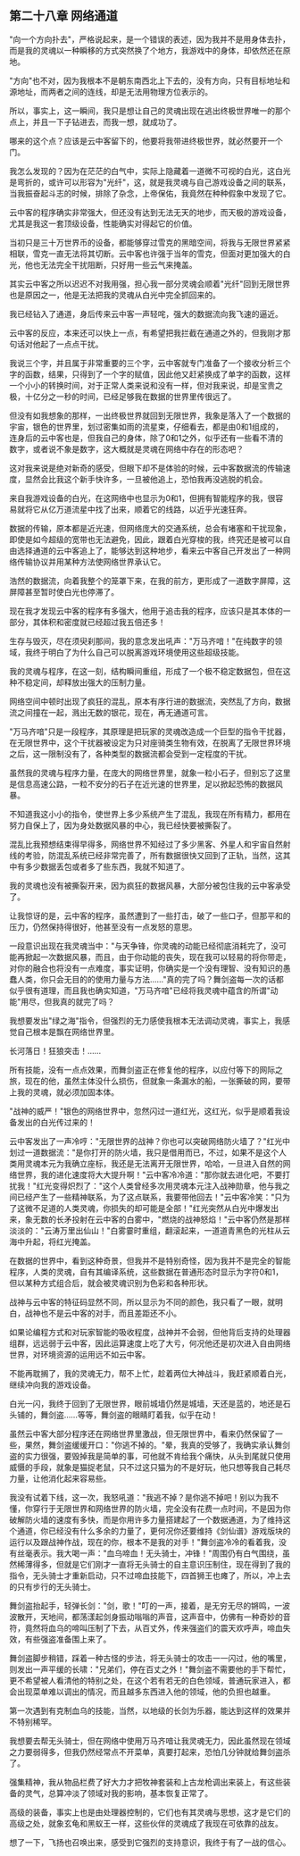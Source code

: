 ## 第二十八章 网络通道

"向一个方向扑去"，严格说起来，是一个错误的表述，因为我并不是用身体去扑，而是我的灵魂以一种瞬移的方式突然换了个地方，我游戏中的身体，却依然还在原地。

"方向"也不对，因为我根本不是朝东南西北上下去的，没有方向，只有目标地址和源地址，而两者之间的连线，却是无法用物理方位表示的。

所以，事实上，这一瞬间，我只是想让自己的灵魂出现在逃出终极世界唯一的那个点上，并且一下子钻进去，而我一想，就成功了。

哪来的这个点？应该是云中客留下的，他要将我带进终极世界，就必然要开一个门。

我怎么发现的？因为在茫茫的白气中，实际上隐藏着一道微不可视的白光，这白光是弯折的，或许可以形容为"光纤"，这，就是我灵魂与自己游戏设备之间的联系，当我振奋起斗志的时候，排除了杂念，上帝保佑，我竟然在种种假象中发现了它。

云中客的程序确实非常强大，但还没有达到无法无天的地步，而天极的游戏设备，尤其是我这一套顶级设备，性能确实对得起它的价值。

当初只是三十万世界币的设备，都能够穿过雪克的黑暗空间，将我与无限世界紧紧相联，雪克一直无法将其切断。云中客也许强于当年的雪克，但面对更加强大的白光，他也无法完全干扰阻断，只好用一些云气来掩盖。

其实云中客之所以迟迟不对我用强，担心我一部分灵魂会顺着"光纤"回到无限世界也是原因之一，他是无法把我的灵魂从白光中完全抓回来的。

我已经钻入了通道，身后传来云中客一声轻咤，强大的数据流向我飞速的逼近。

云中客的反应，本来还可以快上一点，有希望把我拦截在通道之外的，但我刚才那句话对他起了一点点干扰。

我说三个字，并且属于非常重要的三个字，云中客就专门准备了一个接收分析三个字的函数，结果，只得到了一个字的赋值，因此他又赶紧换成了单字的函数，这样一个小小的转换时间，对于正常人类来说和没有一样，但对我来说，却是宝贵之极，十亿分之一秒的时间，已经足够我在数据的世界里传很远了。

但没有如我想象的那样，一出终极世界就回到无限世界，我象是落入了一个数据的宇宙，银色的世界里，划过密集如雨的流星束，仔细看去，都是由0和1组成的，连身后的云中客也是，但我自己的身体，除了0和1之外，似乎还有一些看不清的数字，或者说不象是数字，这大概就是灵魂在网络中存在的形态吧？

这对我来说是绝对新奇的感受，但眼下却不是体验的时候，云中客数据流的传输速度，显然会比我这个新手快许多，一旦被他追上，恐怕我再没逃脱的机会。

来自我游戏设备的白光，在这网络中也显示为0和1，但拥有智能程序的我，很容易就将它从亿万道流星中找了出来，顺着它的线路，以近乎光速狂奔。

数据的传输，原本都是近光速，但网络庞大的交通系统，总会有堵塞和干扰现象，即使是如今超级的宽带也无法避免，因此，跟着白光穿梭的我，终究还是被可以自由选择通道的云中客追上了，能够达到这种地步，看来云中客自己开发出了一种网络传输协议并用某种方法使网络世界承认它。

浩然的数据流，向着我整个的笼罩下来，在我的前方，更形成了一道数字屏障，这屏障甚至暂时使白光也停滞了。

现在我才发现云中客的程序有多强大，他用于追击我的程序，应该只是其本体的一部分，其体积和密度就已经超过我五倍还多！

生存与毁灭，尽在须臾刹那间，我的意念发出吼声："万马齐喑！"在纯数字的领域，我终于明白了为什么自己可以脱离游戏环境使用这些超级技能。

我的灵魂与程序，在这一刻，结构瞬间重组，形成了一个极不稳定数据包，但在这种不稳定间，却释放出强大的压制力量。

网络空间中顿时出现了疯狂的混乱，原本有序行进的数据流，突然乱了方向，数据流之间撞在一起，溅出无数的银花，现在，再无通道可言。

"万马齐喑"只是一段程序，其原理是把玩家的灵魂改造成一个巨型的指令干扰器，在无限世界中，这个干扰器被设定为只对座骑类生物有效，在脱离了无限世界环境之后，这一限制没有了，各种类型的数据流都会受到一定程度的干扰。

虽然我的灵魂与程序力量，在庞大的网络世界里，就象一粒小石子，但别忘了这里是信息高速公路，一粒不安分的石子在近光速的世界里，足以掀起恐怖的数据风暴。

不知道我这小小的指令，使世界上多少系统产生了混乱，我现在所有精力，都用在努力自保上了，因为身处数据风暴的中心，我已经快要被撕裂了。

混乱比我预想结束得早得多，网络世界不知经过了多少黑客、外星人和宇宙自然射线的考验，防混乱系统已经非常完善了，所有数据很快又回到了正轨，当然，这其中有多少数据丢包或者多了些东西，我就不知道了。

我的灵魂也没有被撕裂开来，因为疯狂的数据风暴，大部分被包住我的云中客承受了。

让我惊讶的是，云中客的程序，虽然遭到了一些打击，破了一些口子，但那平和的压力，仍然保持得很好，他甚至没有一点发怒的意思。

一段意识出现在我灵魂当中："与天争锋，你灵魂的动能已经彻底消耗完了，没可能再掀起一次数据风暴，而且，由于你动能的丧失，现在我可以轻易的将你带走，对你的融合也将没有一点难度，事实证明，你确实是一个没有理智、没有知识的愚蠢人类，你只会无目的的使用力量与方法……"真的完了吗？舞剑盗每一次的话都似乎很有道理，而且我也确实知道，"万马齐喑"已经将我灵魂中蕴含的所谓"动能"用尽，但我真的就完了吗？

我想要发出"绿之海"指令，但强烈的无力感使我根本无法调动灵魂，事实上，我感觉自己根本是飘在网络世界里。

长河落日！狂狼突击！……

所有技能，没有一点点效果，而舞剑盗正在修复他的程序，以应付等下的网际之旅，现在的他，虽然主体没什么损伤，但就象一条漏水的船，一张撕破的网，要带上我的灵魂，就必须加固本体。

"战神的威严！"银色的网络世界中，忽然闪过一道红光，这红光，似乎是顺着我设备发出的白光传过来的！

云中客发出了一声冷哼："无限世界的战神？你也可以突破网络防火墙了？"红光中划过一道数据流："是你打开的防火墙，我只是借用而已，不过，如果不是这个人类用灵魂本元为我确立座标，我还是无法离开无限世界，哈哈，一旦进入自然的网络世界，我的进化速度将大大提升啊！"云中客冷冷道："那你就去进化吧，不要打扰我！"红光变得炽烈了："这个人类曾经多次用灵魂本元注入战神勋章，他与我之间已经产生了一些精神联系，为了这点联系，我要带他回去！"云中客冷笑："只为了这微不足道的人类灵魂，你损失的却可能是全部！"红光突然从白光中爆发出来，象无数的长矛投射在云中客的白雾中，"燃烧的战神怒焰！"云中客仍然是那样淡淡的："云涛万里出仙山！"白雾霎时重组，翻滚起来，一道道青黑色的光柱从云海中升起，将红光掩盖。

在数据的世界中，看到这种奇景，但我并不是特别奇怪，因为我并不是完全的智能程序，人类的灵魂，自有其编译系统，这些数据在普通形态时显示为字符0和1，但以某种方式组合后，就会被灵魂识别为色彩和各种形状。

战神与云中客的特征码显然不同，所以显示为不同的颜色，我只看了一眼，就明白，战神也不是云中客的对手，而且差距还不小。

如果论编程方式和对玩家智能的吸收程度，战神并不会弱，但他背后支持的处理器组群，远远弱于云中客，因此运算速度上吃了大亏，何况他还是初次进入自由网络世界，对环境资源的运用远不如云中客。

不能再耽搁了，我的灵魂无力，帮不上忙，趁着两位大神战斗，我赶紧顺着白光，继续冲向我的游戏设备。

白光一闪，我终于回到了无限世界，眼前城墙仍然是城墙，天还是蓝的，地还是石头铺的，舞剑盗……等等，舞剑盗的眼睛盯着我，似乎在动！

虽然云中客大部分程序还在网络世界里激战，但无限世界中，看来仍然保留了一些，果然，舞剑盗缓缓开口："你逃不掉的。"晕，我真的受够了，我确实承认舞剑盗的实力很强，要毁掉我是简单的事，可他就不肯给我个痛快，从头到尾就只使用威慑的手段，就象是猫捉老鼠，只不过这只猫为的不是好玩，他只想等我自己耗尽力量，让他消化起来容易些。

我没有试着下线，这一次，我怒吼道："我逃不掉？是你逃不掉吧！别以为我不懂，你穿行于无限世界和网络世界的防火墙，完全没有花费一点时间，不是因为你破解防火墙的速度有多快，而是你用许多力量搭建起了一个数据通道，为了维持这个通道，你已经没有什么多余的力量了，更何况你还要维持《剑仙谱》游戏版块的运行以及跟战神作战，现在的你，根本不是我的对手！"舞剑盗冷冷的看着我，没有丝毫表示。我大喝一声："血乌啼血！无头骑士，冲锋！"周围仍有白气围绕，虽然稀薄得多，但就是它们刚才一直将无头骑士的自主意识压制住，现在得到了我的指令，无头骑士才重新启动，只不过啼血技能下，四首狮王也瘫了，所以，冲上去的只有步行的无头骑士。

舞剑盗抬起手，轻弹长剑："剑，歌！"叮的一声，接着，是无穷无尽的锵鸣，一波波散开，天地间，都荡漾起剑身振动嗡嗡的声音，这声音中，仿佛有一种奇妙的音符，竟然将血乌的啼叫压制了下去，从百丈外，传来强盗们的震天欢呼声，啼血失效，有些强盗准备围上来了。

舞剑盗脚步稍错，踩着一种古怪的步法，将无头骑士的攻击一一闪过，他的嘴里，则发出一声平缓的长啸："兄弟们，停在百丈之外！"舞剑盗不需要他的手下帮忙，更不希望被人看清他的特别之处，在这个若有若无的白色领域，普通玩家进入，都会出现菜单难以调出的情况，而且越多东西进入他的领域，他的负担也越重。

第一次遇到有克制血乌的技能，当然，以地级的长剑为乐器，能达到这样的效果并不特别稀罕。

我想要去帮无头骑士，但在网络中使用万马齐喑让我灵魂无力，因此虽然现在领域之力要弱得多，但我仍然经常点不开菜单，真要打起来，恐怕几分钟就给舞剑盗杀了。

强集精神，我从物品栏费了好大力才把牧神套装和上古龙枪调出来装上，有这些装备的灵气，总算冲淡了领域对我的影响，基本恢复正常了。

高级的装备，事实上也是由处理器控制的，它们也有其灵魂与思想，这才是它们的高级之处，就象玄龟和黑蚁王一样，这些伙伴的灵魂成了我现在可依靠的战友。

想了一下，飞扬也召唤出来，感受到它强烈的支持意识，我终于有了一战的信心。

